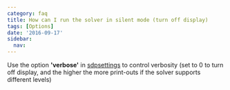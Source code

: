 ```yaml
---
category: faq
title: How can I run the solver in silent mode (turn off display)
tags: [Options]
date: '2016-09-17'
sidebar:
  nav:
---
```


Use the option **'verbose'** in [sdpsettings](/command/sdpsettings) to control verbosity (set to 0 to turn off display, and the higher the more print-outs if the solver supports different levels)

